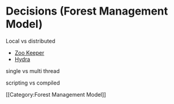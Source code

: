 # Decisions (Forest Management Model)

Local vs distributed

* [Zoo Keeper](http://zookeeper.apache.org/)
* [Hydra](https://github.com/addthis/hydra)

single vs multi thread

scripting vs compiled

[[Category:Forest Management Model]]
